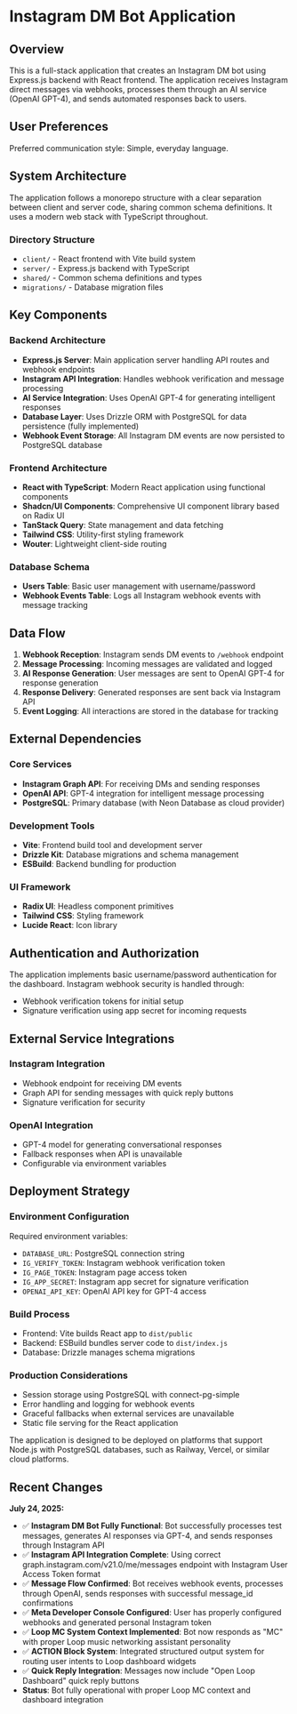 # Instagram DM Bot Application

## Overview

This is a full-stack application that creates an Instagram DM bot using Express.js backend with React frontend. The application receives Instagram direct messages via webhooks, processes them through an AI service (OpenAI GPT-4), and sends automated responses back to users.

## User Preferences

Preferred communication style: Simple, everyday language.

## System Architecture

The application follows a monorepo structure with a clear separation between client and server code, sharing common schema definitions. It uses a modern web stack with TypeScript throughout.

### Directory Structure
- `client/` - React frontend with Vite build system
- `server/` - Express.js backend with TypeScript
- `shared/` - Common schema definitions and types
- `migrations/` - Database migration files

## Key Components

### Backend Architecture
- **Express.js Server**: Main application server handling API routes and webhook endpoints
- **Instagram API Integration**: Handles webhook verification and message processing
- **AI Service Integration**: Uses OpenAI GPT-4 for generating intelligent responses
- **Database Layer**: Uses Drizzle ORM with PostgreSQL for data persistence (fully implemented)
- **Webhook Event Storage**: All Instagram DM events are now persisted to PostgreSQL database

### Frontend Architecture
- **React with TypeScript**: Modern React application using functional components
- **Shadcn/UI Components**: Comprehensive UI component library based on Radix UI
- **TanStack Query**: State management and data fetching
- **Tailwind CSS**: Utility-first styling framework
- **Wouter**: Lightweight client-side routing

### Database Schema
- **Users Table**: Basic user management with username/password
- **Webhook Events Table**: Logs all Instagram webhook events with message tracking

## Data Flow

1. **Webhook Reception**: Instagram sends DM events to `/webhook` endpoint
2. **Message Processing**: Incoming messages are validated and logged
3. **AI Response Generation**: User messages are sent to OpenAI GPT-4 for response generation
4. **Response Delivery**: Generated responses are sent back via Instagram API
5. **Event Logging**: All interactions are stored in the database for tracking

## External Dependencies

### Core Services
- **Instagram Graph API**: For receiving DMs and sending responses
- **OpenAI API**: GPT-4 integration for intelligent message processing
- **PostgreSQL**: Primary database (with Neon Database as cloud provider)

### Development Tools
- **Vite**: Frontend build tool and development server
- **Drizzle Kit**: Database migrations and schema management
- **ESBuild**: Backend bundling for production

### UI Framework
- **Radix UI**: Headless component primitives
- **Tailwind CSS**: Styling framework
- **Lucide React**: Icon library

## Authentication and Authorization

The application implements basic username/password authentication for the dashboard. Instagram webhook security is handled through:
- Webhook verification tokens for initial setup
- Signature verification using app secret for incoming requests

## External Service Integrations

### Instagram Integration
- Webhook endpoint for receiving DM events
- Graph API for sending messages with quick reply buttons
- Signature verification for security

### OpenAI Integration
- GPT-4 model for generating conversational responses
- Fallback responses when API is unavailable
- Configurable via environment variables

## Deployment Strategy

### Environment Configuration
Required environment variables:
- `DATABASE_URL`: PostgreSQL connection string
- `IG_VERIFY_TOKEN`: Instagram webhook verification token
- `IG_PAGE_TOKEN`: Instagram page access token
- `IG_APP_SECRET`: Instagram app secret for signature verification
- `OPENAI_API_KEY`: OpenAI API key for GPT-4 access

### Build Process
- Frontend: Vite builds React app to `dist/public`
- Backend: ESBuild bundles server code to `dist/index.js`
- Database: Drizzle manages schema migrations

### Production Considerations
- Session storage using PostgreSQL with connect-pg-simple
- Error handling and logging for webhook events
- Graceful fallbacks when external services are unavailable
- Static file serving for the React application

The application is designed to be deployed on platforms that support Node.js with PostgreSQL databases, such as Railway, Vercel, or similar cloud platforms.

## Recent Changes

**July 24, 2025:**
- ✅ **Instagram DM Bot Fully Functional**: Bot successfully processes test messages, generates AI responses via GPT-4, and sends responses through Instagram API
- ✅ **Instagram API Integration Complete**: Using correct graph.instagram.com/v21.0/me/messages endpoint with Instagram User Access Token format
- ✅ **Message Flow Confirmed**: Bot receives webhook events, processes through OpenAI, sends responses with successful message_id confirmations
- ✅ **Meta Developer Console Configured**: User has properly configured webhooks and generated personal Instagram token
- ✅ **Loop MC System Context Implemented**: Bot now responds as "MC" with proper Loop music networking assistant personality
- ✅ **ACTION Block System**: Integrated structured output system for routing user intents to Loop dashboard widgets
- ✅ **Quick Reply Integration**: Messages now include "Open Loop Dashboard" quick reply buttons
- **Status**: Bot fully operational with proper Loop MC context and dashboard integration